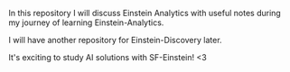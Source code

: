 In this repository I will discuss Einstein Analytics with useful notes during my journey of learning Einstein-Analytics. 

I will have another repository for Einstein-Discovery later. 

It's exciting to study AI solutions with SF-Einstein! <3
